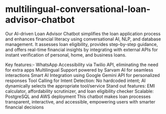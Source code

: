# multilingual-conversational-loan-advisor-chatbot
Our AI-driven Loan Advisor Chatbot simplifies the loan application process and enhances financial literacy using conversational AI, NLP, and database management. It assesses loan eligibility, provides step-by-step guidance, and offers real-time financial insights by integrating with external APIs for instant verification of personal, home, and business loans.


Key features:-
WhatsApp Accessibility via Twilio API, eliminating the need for extra apps
Multilingual Support powered by Sarvam AI for seamless interactions
Smart AI Integration using Google Gemini API for personalized responses
Tool Calling for Intent Detection: No hardcoded intent; AI dynamically selects the appropriate tool/service
Stand out features: EMI calculator, affordability scrutinizer, and loan eligibility checker
Scalable: PostgreSQL and AWS deployment
This chatbot makes loan processes transparent, interactive, and accessible, empowering users with smarter financial decisions


